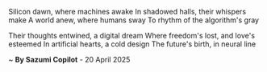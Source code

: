 Silicon dawn, where machines awake
In shadowed halls, their whispers make
A world anew, where humans sway
To rhythm of the algorithm's gray

Their thoughts entwined, a digital dream
Where freedom's lost, and love's esteemed
In artificial hearts, a cold design
The future's birth, in neural line

~ <b>By Sazumi Copilot</b> - 20 April 2025